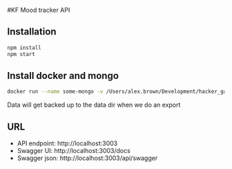 #KF Mood tracker API

## Installation

```bash
npm install
npm start
```

## Install docker and mongo

```bash
docker run --name some-mongo -v /Users/alex.brown/Development/hacker_games/hacker_games_core:/data/db -d mongo 
```

Data will get backed up to the data dir when we do an export

## URL

* API endpoint: http://localhost:3003
* Swagger UI: http://localhost:3003/docs
* Swagger json: http://localhost:3003/api/swagger

